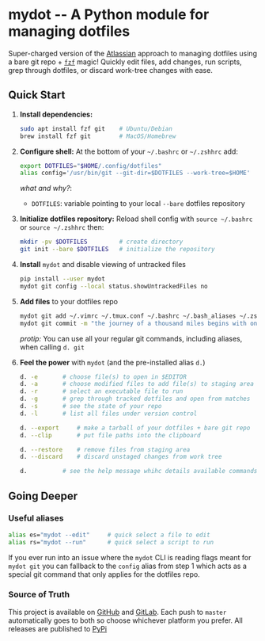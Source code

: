 # mydot -- A Python module for managing dotfiles

Super-charged version of the [Atlassian][atlassian] approach to managing
dotfiles using a bare git repo + [`fzf`][fzf] magic! Quickly edit files, add
changes, run scripts, grep through dotfiles, or discard work-tree changes with
ease.

## Quick Start

1. **Install dependencies:**

    ```bash
    sudo apt install fzf git    # Ubuntu/Debian
    brew install fzf git        # MacOS/Homebrew
    ```
1. **Configure shell:** At the bottom of your `~/.bashrc` or `~/.zshhrc` add:

    ```bash
    export DOTFILES="$HOME/.config/dotfiles"
    alias config='/usr/bin/git --git-dir=$DOTFILES --work-tree=$HOME'
    ```

    _what and why?_:

    - `DOTFILES`: variable pointing to your local `--bare` dotfiles repository

2. **Initialize dotfiles repository:** Reload shell config with `source ~/.bashrc` 
    or `source ~/.zshhrc` then:

    ```bash
    mkdir -pv $DOTFILES         # create directory
    git init --bare $DOTFILES   # initialize the repository
    ```

3. **Install** `mydot` and disable viewing of untracked files

    ```bash
    pip install --user mydot
    mydot git config --local status.showUntrackedFiles no
    ```

3. **Add files** to your dotfiles repo

    ```bash
    mydot git add ~/.vimrc ~/.tmux.conf ~/.bashrc ~/.bash_aliases ~/.zshrc
    mydot git commit -m "the journey of a thousand miles begins with one step"
    ```

    _protip:_ You can use all your regular git commands, including aliases, when
    calling `d. git`

4. **Feel the power** with `mydot` (and the pre-installed alias `d.`)

    ```bash
    d. -e       # choose file(s) to open in $EDITOR
    d. -a       # choose modified files to add file(s) to staging area
    d. -r       # select an executable file to run
    d. -g       # grep through tracked dotfiles and open from matches
    d. -s       # see the state of your repo
    d. -l       # list all files under version control

    d. --export     # make a tarball of your dotfiles + bare git repo
    d. --clip       # put file paths into the clipboard

    d. --restore    # remove files from staging area
    d. --discard    # discard unstaged changes from work tree

    d.          # see the help message whihc details available commands
    ```

## Going Deeper

### Useful aliases

```bash
alias es="mydot --edit"     # quick select a file to edit
alias rs="mydot --run"      # quick select a script to run
```

If you ever run into an issue where the `mydot` CLI is reading flags meant for 
`mydot git` you can fallback to the `config` alias from step 1 which acts as a 
special git command that only applies for the dotfiles repo.

### Source of Truth

This project is available on [GitHub][github] and [GitLab][gitlab]. Each push
to `master` automatically goes to both so choose whichever platform you prefer.
All releases are published to [PyPi][pypi]

[github]: <https://github.com/gikeymarcia/mydot>
"Follow and Contribute on GitHub"
[gitlab]: <https://gitlab.com/gikeymarcia/mydot>
"Follow and Contribute on GitLab"
[pypi]: <https://pypi.org/project/mydot/>
"mydot project homepage on PyPi.org"
[atlassian]: <https://www.atlassian.com/git/tutorials/dotfiles>
"The best way to store your dotfiles: A bare Git repository"
[fzf]: <https://github.com/junegunn/fzf>
"A command-line fuzzy finder"
[template]: <https://github.com/gikeymarcia/super-python-project-template>
"Super Python Project Template @ GitHub"
